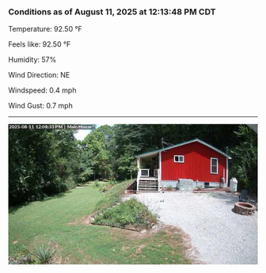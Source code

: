 ### Conditions as of August 11, 2025 at 12:13:48 PM CDT 

Temperature: 92.50 &deg;F

Feels like: 92.50 &deg;F

Humidity: 57%

Wind Direction: NE

Windspeed: 0.4 mph

Wind Gust: 0.7 mph

---

<img src="./images/latest.jpeg"/>


